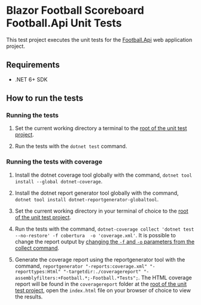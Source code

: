 # Blazor Football Scoreboard Football.Api Unit Tests

This test project executes the unit tests for the [Football.Api](/src/Hosts/Api/) web application project.

## Requirements

- .NET 6+ SDK

## How to run the tests

### Running the tests

1. Set the current working directory a terminal to the [root of the unit test project](/tests/Football.Api.UnitTests/).

2. Run the tests with the `dotnet test` command.

### Running the tests with coverage

1. Install the dotnet coverage tool globally with the command, `dotnet tool install --global dotnet-coverage`.

2. Install the dotnet report generator tool globally with the command, `dotnet tool install dotnet-reportgenerator-globaltool`.

3. Set the current working directory in your terminal of choice to the [root of the unit test project](/tests/Football.Api.UnitTests/).

4. Run the tests with the command, `dotnet-coverage collect 'dotnet test --no-restore' -f cobertura  -o 'coverage.xml'`. It is possible to change the report output by [changing the `-f` and `-o` parameters from the collect command](https://learn.microsoft.com/en-us/dotnet/core/additional-tools/dotnet-coverage#dotnet-coverage-collect).

5. Generate the coverage report using the reportgenerator tool with the command, `reportgenerator "-reports:coverage.xml" "-reporttypes:Html" "-targetdir:./coveragereport" "-assemblyfilters:+Football.*;-Football.*Tests";`. The HTML coverage report will be found in the `coveragereport` folder at the [root of the unit test project](/tests/Football.Api.UnitTests/), open the `index.html` file on your browser of choice to view the results.
